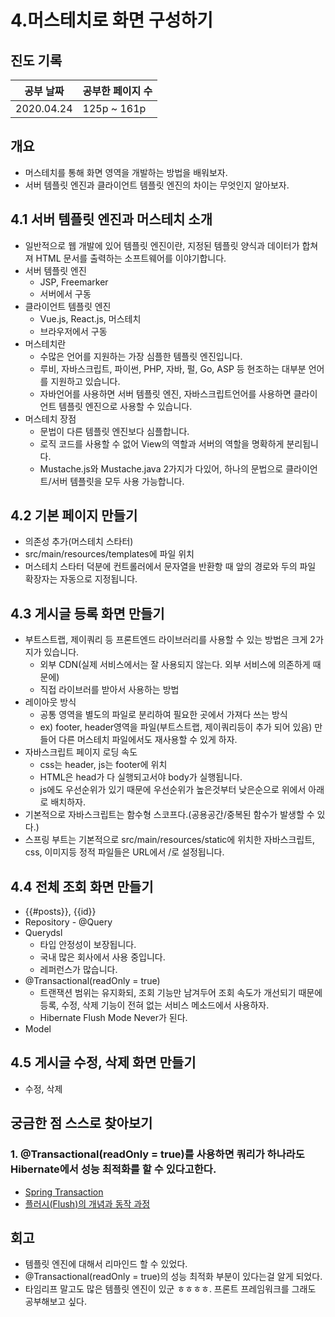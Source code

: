 # 4.머스테치로 화면 구성하기

## 진도 기록

|공부 날짜|공부한 페이지 수|
|---|---|
|2020.04.24|125p ~ 161p |

## 개요
- 머스테치를 통해 화면 영역을 개발하는 방법을 배워보자.
- 서버 템플릿 엔진과 클라이언트 템플릿 엔진의 차이는 무엇인지 알아보자.

## 4.1 서버 템플릿 엔진과 머스테치 소개
- 일반적으로 웹 개발에 있어 템플릿 엔진이란, 지정된 템플릿 양식과 데이터가 합쳐져 HTML 문서를 출력하는 소프트웨어를 이야기합니다.
- 서버 템플릿 엔진
  - JSP, Freemarker
  - 서버에서 구동
- 클라이언트 템플릿 엔진
  - Vue.js, React.js, 머스테치
  - 브라우저에서 구동
- 머스테치란
  - 수많은 언어를 지원하는 가장 심플한 템플릿 엔진입니다.
  - 루비, 자바스크립트, 파이썬, PHP, 자바, 펄, Go, ASP 등 현조하는 대부분 언어를 지원하고 있습니다.
  - 자바언어를 사용하면 서버 템플릿 엔진, 자바스크립트언어를 사용하면 클라이언트 템플릿 엔진으로 사용할 수 있습니다.
- 머스테치 장점
  - 문법이 다른 템플릿 엔진보다 심플합니다.
  - 로직 코드를 사용할 수 없어 View의 역할과 서버의 역할을 명확하게 분리됩니다.
  - Mustache.js와 Mustache.java 2가지가 다있어, 하나의 문법으로 클라이언트/서버 템플릿을 모두 사용 가능합니다.

## 4.2 기본 페이지 만들기
- 의존성 추가(머스테치 스타터)
- src/main/resources/templates에 파일 위치
- 머스테치 스타터 덕분에 컨트롤러에서 문자열을 반환항 때 앞의 경로와 두의 파일 확장자는 자동으로 지정됩니다.

## 4.3 게시글 등록 화면 만들기
- 부트스트랩, 제이쿼리 등 프론트엔드 라이브러리를 사용할 수 있는 방법은 크게 2가지가 있습니다.
  - 외부 CDN(실제 서비스에서는 잘 사용되지 않는다. 외부 서비스에 의존하게 때문에)
  - 직접 라이브러를 받아서 사용하는 방법
- 레이아웃 방식
  - 공통 영역을 별도의 파일로 분리하여 필요한 곳에서 가져다 쓰는 방식
  - ex) footer, header영역을 파일(부트스트랩, 제이쿼리등이 추가 되어 있음) 만들어 다른 머스테치 파일에서도 재사용할 수 있게 하자.
- 자바스크립트 페이지 로딩 속도
  - css는 header, js는 footer에 위치
  - HTML은 head가 다 실행되고서야 body가 실행됩니다.
  - js에도 우선순위가 있기 때문에 우선순위가 높은것부터 낮은순으로 위에서 아래로 배치하자.
- 기본적으로 자바스크립트는 함수형 스코프다.(공용공간/중복된 함수가 발생할 수 있다.)
- 스프링 부트는 기본적으로 src/main/resources/static에 위치한 자바스크립트, css, 이미지등 정적 파일들은 URL에서 /로 설정됩니다.

## 4.4 전체 조회 화면 만들기
- {{#posts}}, {{id}}
- Repository - @Query
- Querydsl
  - 타입 안정성이 보장됩니다.
  - 국내 많은 회사에서 사용 중입니다.
  - 레퍼런스가 많습니다.
- @Transactional(readOnly = true)
  - 트랜잭션 범위는 유지화되, 조회 기능만 남겨두어 조회 속도가 개선되기 때문에 등록, 수정, 삭제 기능이 전혀 없는 서비스 메소드에서 사용하자.
  - Hibernate Flush Mode Never가 된다.
- Model

## 4.5 게시글 수정, 삭제 화면 만들기
- 수정, 삭제

## 궁금한 점 스스로 찾아보기
### 1. @Transactional(readOnly = true)를 사용하면 쿼리가 하나라도 Hibernate에서 성능 최적화를 할 수 있다고한다.
- [Spring Transaction](https://kwonnam.pe.kr/wiki/springframework/transaction)
- [플러시(Flush)의 개념과 동작 과정](https://gmlwjd9405.github.io/2019/08/07/what-is-flush.html)

## 회고
- 템플릿 엔진에 대해서 리마인드 할 수 있었다.
- @Transactional(readOnly = true)의 성능 최적화 부분이 있다는걸 알게 되었다.
- 타임리프 말고도 많은 템플릿 엔진이 있군 ㅎㅎㅎㅎ. 프론트 프레임워크를 그래도 공부해보고 싶다.